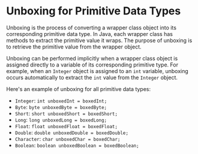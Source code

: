 # Unboxing for Primitive Data Types

Unboxing is the process of converting a wrapper class object into its corresponding primitive data type. In Java, each wrapper class has methods to extract the primitive value it wraps. The purpose of unboxing is to retrieve the primitive value from the wrapper object.

Unboxing can be performed implicitly when a wrapper class object is assigned directly to a variable of its corresponding primitive type. For example, when an `Integer` object is assigned to an `int` variable, unboxing occurs automatically to extract the `int` value from the `Integer` object.

Here's an example of unboxing for all primitive data types:

- `Integer`: `int unboxedInt = boxedInt;`
- `Byte`: `byte unboxedByte = boxedByte;`
- `Short`: `short unboxedShort = boxedShort;`
- `Long`: `long unboxedLong = boxedLong;`
- `Float`: `float unboxedFloat = boxedFloat;`
- `Double`: `double unboxedDouble = boxedDouble;`
- `Character`: `char unboxedChar = boxedChar;`
- `Boolean`: `boolean unboxedBoolean = boxedBoolean;`
